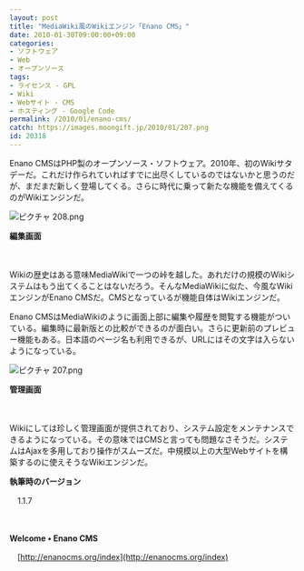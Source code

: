 ```yaml
---
layout: post
title: "MediaWiki風のWikiエンジン「Enano CMS」"
date: 2010-01-30T09:00:00+09:00
categories:
- ソフトウェア
- Web
- オープンソース
tags: 
- ライセンス - GPL
- Wiki
- Webサイト - CMS
- ホスティング - Google Code
permalink: /2010/01/enano-cms/
catch: https://images.moongift.jp/2010/01/207.png
id: 20318
---
```

Enano CMSはPHP製のオープンソース・ソフトウェア。2010年、初のWikiサタデーだ。これだけ作られていればすでに出尽くしているのではないかと思うのだが、まだまだ新しく登場してくる。さらに時代に乗って新たな機能を備えてくるのがWikiエンジンだ。

  

![ピクチャ 208.png](https://images.moongift.jp/2010/01/208.png)  
  
**編集画面**

  

　

  

Wikiの歴史はある意味MediaWikiで一つの峠を越した。あれだけの規模のWikiシステムはもう出てくることはないだろう。そんなMediaWikiに似た、今風なWikiエンジンがEnano CMSだ。CMSとなっているが機能自体はWikiエンジンだ。

  
<!--more-->

Enano CMSはMediaWikiのように画面上部に編集や履歴を閲覧する機能がついている。編集時に最新版との比較ができるのが面白い。さらに更新前のプレビュー機能もある。日本語のページ名も利用できるが、URLにはその文字は入らないようになっている。

  

![ピクチャ 207.png](https://images.moongift.jp/2010/01/207.png)  
  
**管理画面**

  

　

  

Wikiにしては珍しく管理画面が提供されており、システム設定をメンテナンスできるようになっている。その意味ではCMSと言っても問題なさそうだ。システムはAjaxを多用しており操作がスムーズだ。中規模以上の大型Webサイトを構築するのに使えそうなWikiエンジンだ。

  

**執筆時のバージョン**  
  
　1.1.7

  

　

  

**Welcome • Enano CMS**  
  
　[http://enanocms.org/index](http://enanocms.org/index)

  
